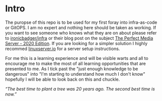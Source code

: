 # Intro

The puropse of this repo is to be used for my first foray into infra-as-code or GitOPS. I am no expert and nothing here should be taken as working. If you want to see someone who knows what they are on about please refer to [ironicbadger/infra](https://github.com/ironicbadger/infra) or their blog post on the subject [The Perfect Media Server - 2020 Edition](https://blog.ktz.me/the-perfect-media-server-2020-edition/). If you are looking for a simpler solution I highly recommed [linuxserver.io](https://docs.linuxserver.io/) for a server setup instructions.

For me this is a learning experience and will be visible warts and all to encourage me to make the most of all learning opportunities that are presented to me. As I tick past the "just enough knowledge to be dangerous" into "I'm starting to understand how much I don't know" hopefully I will be able to look back on this and chuckle.

*“The best time to plant a tree was 20 years ago. The second best time is now.”*